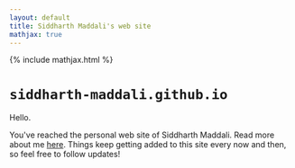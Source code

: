 ```yaml
---
layout: default
title: Siddharth Maddali's web site
mathjax: true
---
```

{% include mathjax.html %}

# `siddharth-maddali.github.io`

Hello. 

You've reached the personal web site of Siddharth Maddali. 
Read more about me <a href="/about">here</a>.
Things keep getting added to this site every now and then, so feel free to follow updates!

